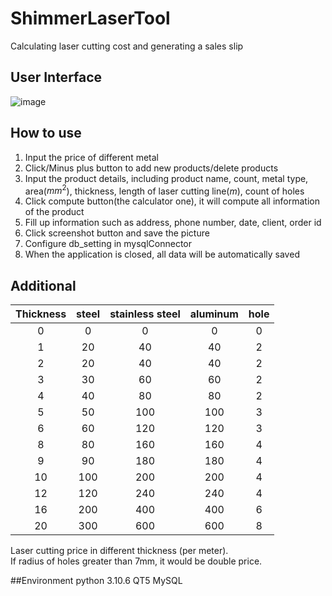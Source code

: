 # ShimmerLaserTool
Calculating laser cutting cost and generating a sales slip

## User Interface
![image](https://github.com/yushengLo415/ShimmerLaserTool/blob/master/img/UI.jpg)

## How to use
1. Input the price of different metal
2. Click/Minus plus button to add new products/delete products
3. Input the product details, including product name, count, metal type, area($mm^2$), thickness, length of laser cutting line($m$), count of holes
4. Click compute button(the calculator one), it will compute all information of the product
5. Fill up information such as address, phone number, date, client, order id
6. Click screenshot button and save the picture
7. Configure db_setting in mysqlConnector
8. When the application is closed, all data will be automatically saved

## Additional
|Thickness| steel | stainless steel | aluminum | hole |
| :-: | :-: | :-: | :-: | :-: |
| 0 | 0 | 0 | 0 | 0 |
| 1 | 20 | 40 | 40 | 2 |
| 2 | 20 | 40 | 40 | 2 |
| 3 | 30 | 60 | 60 | 2 |
| 4 | 40 | 80 | 80 | 2 |
| 5 | 50 | 100 | 100 | 3 |
| 6 | 60 | 120 | 120 | 3 |
| 8 | 80 | 160 | 160 | 4 |
| 9 | 90 | 180 | 180 | 4 |
| 10 | 100 | 200 | 200 | 4 |
| 12 | 120 | 240 | 240 | 4 |
| 16 | 200 | 400 | 400 | 6 |
| 20 | 300 | 600 | 600 | 8 |

Laser cutting price in different thickness (per meter).  
If radius of holes greater than 7mm, it would be double price.

##Environment
python 3.10.6
QT5
MySQL
